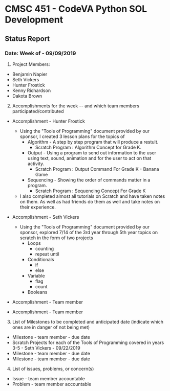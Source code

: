 # CMSC 451 - CodeVA Python SOL Development
## Status Report
### Date: Week of - 09/09/2019
1. Project Members:
  * Benjamin Napier
  * Seth Vickers
  * Hunter Frostick
  * Kenny Richardson
  * Dakota Brown
2. Accomplishments for the week -- and which team members participated/contributed
  * Accomplishment - Hunter Frostick
  	* Using the "Tools of Programming" document provided by our sponsor, I created 3 lesson plans for the topics of 
		* Algorithm - A step by step program that will produce a restult.
			*  Scratch Program : Algorithm Concept for Grade K.
		* Output - Using a program to send out information to the user using text, sound, animation and for the user to act on 					that activity. 
			* Scratch Program : Output Command For Grade K - Banana Game
		* Sequencing - Showing the order of commands matter in a program.
			* Scratch Program : Sequencing Concept For Grade K
	* I also completed almost all tutorials on Scratch and have taken notes on them. As well as had friends do them as well and 		take notes on their experience.
		
		
	
  * Accomplishment - Seth Vickers
  	* Using the "Tools of Programming" document provided by our sponsor, explored 7/14 of the 3rd year through 5th year topics on scratch in the form of two projects
		* Loops
			* counting
			* repeat until
		* Conditionals
			* if
			* else
		* Variable
			* flag
			* count
		* Booleans
  * Accomplishment - Team member
  * Accomplishment - Team member
3. List of Milestones to be completed and anticipated date (indicate which ones are in danger of not being met)
  * Milestone - team member - due date
  * Scratch Projects for each of the Tools of Programming covered in years 3-5 - Seth Vickers - 09/22/2019
  * Milestone - team member - due date
  * Milestone - team member - due date
4. List of issues, problems, or concern(s)
  * Issue - team member accountable
  * Problem - team member accountable
